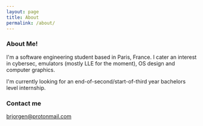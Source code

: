 ```yaml
---
layout: page
title: About
permalink: /about/
---
```

### About Me!

I'm a software engineering student based in Paris, France. I cater an interest
in cybersec, emulators (mostly LLE for the moment), OS design and computer graphics.

I'm currently looking for an end-of-second/start-of-third year bachelors level internship.

### Contact me

[brjorgen@protonmail.com](mailto:brjorgen@protonmail.com)
